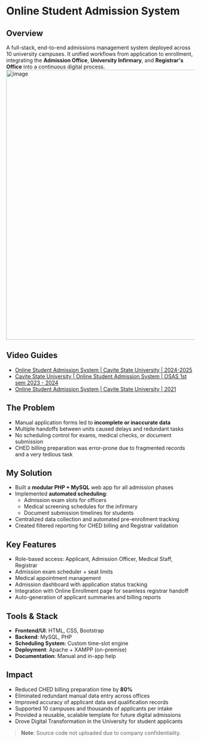 # Online Student Admission System

## Overview
A full-stack, end-to-end admissions management system deployed across 10 university campuses. It unified workflows from application to enrollment, integrating the **Admission Office**, **University Infirmary**, and **Registrar's Office** into a continuous digital process.
<img width="1280" height="720" alt="image" src="https://github.com/user-attachments/assets/18e4891d-7c7a-43fb-8e75-7324817e69a0" />


## Video Guides
- [Online Student Admission System | Cavite State University | 2024-2025](https://www.youtube.com/watch?v=7mblJnYH5zA)
- [Cavite State University | Online Student Admission System | OSAS 1st sem 2023 - 2024](https://www.youtube.com/watch?v=sA_v2rZOoLY)
- [Online Student Admission System | Cavite State University | 2021](https://www.youtube.com/watch?v=x4_zVwyXahc)

## The Problem
- Manual application forms led to **incomplete or inaccurate data**  
- Multiple handoffs between units caused delays and redundant tasks  
- No scheduling control for exams, medical checks, or document submission  
- CHED billing preparation was error-prone due to fragmented records and a very tedious task

## My Solution
- Built a **modular PHP + MySQL** web app for all admission phases  
- Implemented **automated scheduling**:
  - Admission exam slots for officers
  - Medical screening schedules for the infirmary
  - Document submission timelines for students  
- Centralized data collection and automated pre-enrollment tracking  
- Created filtered reporting for CHED billing and Registrar validation

## Key Features
- Role-based access: Applicant, Admission Officer, Medical Staff, Registrar  
- Admission exam scheduler + seat limits  
- Medical appointment management  
- Admission dashboard with application status tracking  
- Integration with Online Enrollment page for seamless registrar handoff  
- Auto-generation of applicant summaries and billing reports

## Tools & Stack
- **Frontend/UI**: HTML, CSS, Bootstrap  
- **Backend**: MySQL, PHP  
- **Scheduling System**: Custom time-slot engine  
- **Deployment**: Apache + XAMPP (on-premise)  
- **Documentation**: Manual and in-app help

## Impact
- Reduced CHED billing preparation time by **80%**  
- Eliminated redundant manual data entry across offices  
- Improved accuracy of applicant data and qualification records  
- Supported 10 campuses and thousands of applicants per intake  
- Provided a reusable, scalable template for future digital admissions
- Drove Digital Transformation in the University for student applicants

> **Note**: Source code not uploaded due to company confidentiality.
